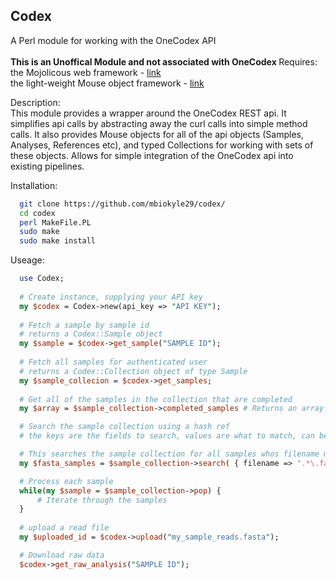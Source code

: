 Codex
--------------------------------------------
A Perl module for working with the OneCodex API<br><br>
<strong> This is an Unoffical Module and not associated with OneCodex </strong>
Requires: <br>
the Mojolicous web framework - <a href="http://mojolicio.us/">link</a><br>
the light-weight Mouse object framework  - <a href="http://search.cpan.org/~gfuji/Mouse-2.4.1/lib/Mouse.pm">link</a><br>

Description:<br>
This module provides a wrapper around the OneCodex REST api. It simplifies api calls by abstracting away the curl calls into simple method calls. It also provides Mouse objects for all of the api objects (Samples, Analyses, References etc), and typed Collections for working with sets of these objects. Allows for simple integration of the OneCodex api into existing pipelines.

Installation:<br>
```bash
  git clone https://github.com/mbiokyle29/codex/
  cd codex
  perl MakeFile.PL
  sudo make
  sudo make install
```

Useage:<br>
```perl
  use Codex;
  
  # Create instance, supplying your API key
  my $codex = Codex->new(api_key => "API KEY");
  
  # Fetch a sample by sample id
  # returns a Codex::Sample object
  my $sample = $codex->get_sample("SAMPLE ID");
  
  # Fetch all samples for authenticated user
  # returns a Codex::Collection object of type Sample
  my $sample_collecion = $codex->get_samples;
  
  # Get all of the samples in the collection that are completed
  my $array = $sample_collection->completed_samples # Returns an array of samples

  # Search the sample collection using a hash ref
  # the keys are the fields to search, values are what to match, can be regex

  # This searches the sample collection for all samples whos filename matches the regex
  my $fasta_samples = $sample_collection->search( { filename => '.*\.fasta$' } );

  # Process each sample
  while(my $sample = $sample_collection->pop) {
      # Iterate through the samples
  }
  
  # upload a read file
  my $uploaded_id = $codex->upload("my_sample_reads.fasta");

  # Download raw data
  $codex->get_raw_analysis("SAMPLE ID");
```

